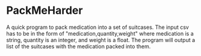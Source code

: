 # PackMeHarder

A quick program to pack medication into a set of suitcases.  The input csv has
to be in the form of "medication,quantity,weight" where medication is a string,
quantity is an integer, and weight is a float.  The program will output a list
of the suitcases with the medication packed into them.
